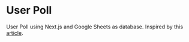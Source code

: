 # User Poll

User Poll using Next.js and Google Sheets as database. Inspired by this [article](https://thenewstack.io/how-to-use-google-sheets-as-a-database-with-react-and-ssr/).
